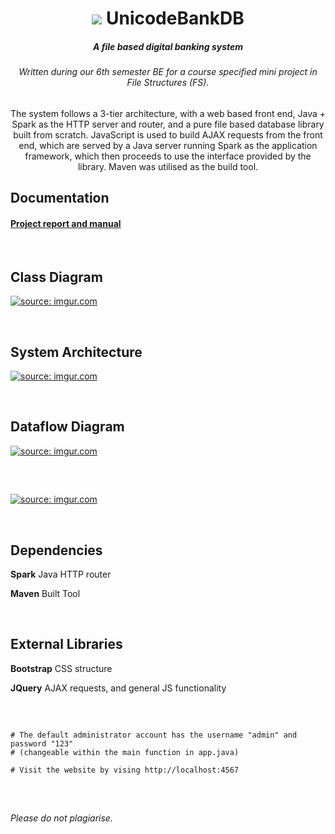 <h1 align="center">
  <img src="https://github.com/encharm/Font-Awesome-SVG-PNG/blob/master/black/png/32/credit-card-alt.png"/>
  UnicodeBankDB
</h1>

<h5 align="center">A file based digital banking system</h5>
<h6 align="center">Written during our 6th semester BE for a course specified mini project in File Structures (FS).</h6>

## 

<p align="center">
The system follows a 3-tier architecture, with a web based front end, Java + Spark as the HTTP server and router, and a pure file based database library built from scratch. JavaScript is used to build AJAX requests from the front end, which are served by a Java server running Spark as the application framework, which then proceeds to use the interface provided by the library. Maven was utilised as the build tool.
</p>

## Documentation

 ####  [Project report and manual](https://docs.google.com/document/d/13co7yIRI9cL9bs-B-gAu9mjHsoiRWtRIMQ6p5Pf3HFE/edit?usp=sharing)

<br />

## Class Diagram
 <a href="https://imgur.com/eANoKHQ"><img src="https://i.imgur.com/eANoKHQ.png" title="source: imgur.com" /></a>
 
<br />

## System Architecture
 <a href="https://imgur.com/dTfDnwz"><img src="https://i.imgur.com/dTfDnwz.png" title="source: imgur.com" /></a>
 
<br />

## Dataflow Diagram
 <a href="https://imgur.com/GwZ9bni"><img src="https://i.imgur.com/GwZ9bni.png" title="source: imgur.com" /></a>
 
<br />

##

<a href="https://imgur.com/N0yjKMH"><img src="https://i.imgur.com/N0yjKMH.png" title="source: imgur.com" /></a>

<br />

## Dependencies
 <p> <strong>Spark</strong> Java HTTP router</p>
 <p> <strong>Maven</strong> Built Tool</p>
 
 <br />

## External Libraries
 <p> <strong>Bootstrap</strong> CSS structure</p>
 <p> <strong>JQuery</strong> AJAX requests, and general JS functionality</p>
 <br />

## 

```
# The default administrator account has the username "admin" and password "123"
# (changeable within the main function in app.java)

# Visit the website by vising http://localhost:4567 

```
<br />

##
*Please do not plagiarise.*
